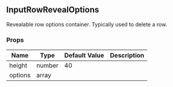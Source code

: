## InputRowRevealOptions 
 
Revealable row options container. Typically used
to delete a row.
 ### Props
Name | Type | Default Value | Description
--- | --- | --- | --- 
height | number  | 40 | 
options | array  |   | 
 
